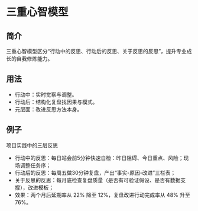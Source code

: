 # 三重心智模型

## 简介
三重心智模型区分“行动中的反思、行动后的反思、关于反思的反思”，提升专业成长的自我修炼能力。

## 用法
- 行动中：实时觉察与调整。
- 行动后：结构化复盘找因果与模式。
- 元层面：改进反思方法本身。

## 例子
项目实践中的三层反思

- 行动中的反思：每日站会前5分钟快速自检：昨日阻碍、今日重点、风险；现场调整任务序；
- 行动后的反思：每周五做30分钟复盘，产出“事实-原因-改进”三栏表；
- 关于反思的反思：每月底检查复盘质量（是否有可验证假设、是否有数据支撑），改进模板；
- 效果：两个月后延期率从 22% 降至 12%，复盘改进行动完成率从 48% 升至 76%。
